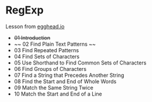 # RegExp
Lesson from [egghead.io](https://egghead.io/series/regex-in-javascript)
- ~~01  Introduction~~
- ~~ 02  Find Plain Text Patterns ~~
- 03  Find Repeated Patterns
- 04  Find Sets of Characters
- 05  Use Shorthand to Find Common Sets of Characters
- 06  Find Groups of Characters
- 07  Find a String that Precedes Another String
- 08  Find the Start and End of Whole Words
- 09  Match the Same String Twice
- 10  Match the Start and End of a Line
